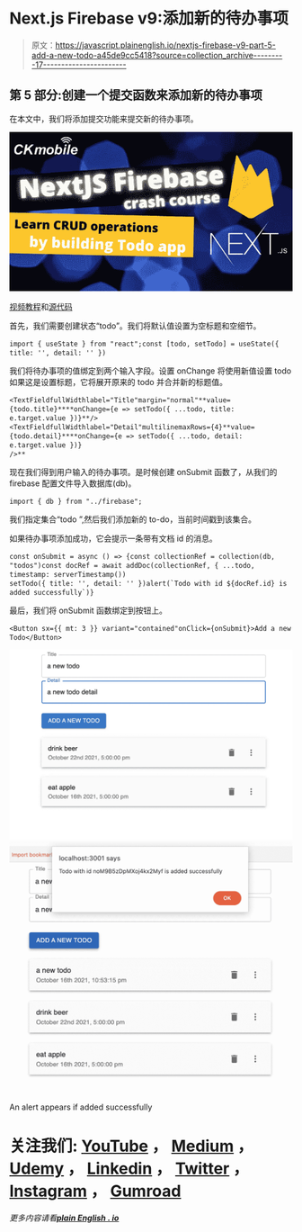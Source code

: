 # Next.js Firebase v9:添加新的待办事项

> 原文：<https://javascript.plainenglish.io/nextjs-firebase-v9-part-5-add-a-new-todo-a45de9cc5418?source=collection_archive---------17----------------------->

## 第 5 部分:创建一个提交函数来添加新的待办事项

在本文中，我们将添加提交功能来提交新的待办事项。

![](img/72b4c0ff411bf8b307d37d169a6e6fea.png)

[视频教程](https://youtu.be/A-Ce4YyHMGk)和[源代码](https://www.udemy.com/course/complete-nextjs-firebase-firestore-course/?couponCode=FREESOURCE)

首先，我们需要创建状态“todo”。我们将默认值设置为空标题和空细节。

```
import { useState } from "react";const [todo, setTodo] = useState({ title: '', detail: '' })
```

我们将待办事项的值绑定到两个输入字段。设置 onChange 将使用新值设置 todo 如果这是设置标题，它将展开原来的 todo 并合并新的标题值。

```
<TextFieldfullWidthlabel="Title"margin="normal"**value={todo.title}****onChange={e => setTodo({ ...todo, title: e.target.value })}**/><TextFieldfullWidthlabel="Detail"multilinemaxRows={4}**value={todo.detail}****onChange={e => setTodo({ ...todo, detail: e.target.value })}
/>**
```

现在我们得到用户输入的待办事项。是时候创建 onSubmit 函数了，从我们的 firebase 配置文件导入数据库(db)。

```
import { db } from "../firebase";
```

我们指定集合“todo ”,然后我们添加新的 to-do，当前时间戳到该集合。

如果待办事项添加成功，它会提示一条带有文档 id 的消息。

```
const onSubmit = async () => {const collectionRef = collection(db, "todos")const docRef = await addDoc(collectionRef, { ...todo, timestamp: serverTimestamp())
setTodo({ title: '', detail: '' })alert(`Todo with id ${docRef.id} is added successfully`)}
```

最后，我们将 onSubmit 函数绑定到按钮上。

```
<Button sx={{ mt: 3 }} variant="contained"onClick={onSubmit}>Add a new Todo</Button>
```

![](img/64db5fc7ba8cb66f7d42155adf630c27.png)![](img/46caa4f58692c56f1d0d5a92d07487eb.png)

An alert appears if added successfully

# 关注我们: [YouTube](https://www.youtube.com/channel/UCu4-4FnutvSHVo9WHvq80Ww?sub_confirmation=1) ， [Medium](https://ckmobile.medium.com/) ， [Udemy](https://www.udemy.com/user/cyruschan2/) ， [Linkedin](https://www.linkedin.com/company/ckmobi/) ， [Twitter](https://twitter.com/ckmobilejavasc1) ， [Instagram](https://www.instagram.com/ckmobile8050) ， [Gumroad](https://app.gumroad.com/ckmobile)

*更多内容请看*[***plain English . io***](http://plainenglish.io/)